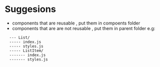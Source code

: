 # Suggesions
- components that are reusable , put them in compoents folder
- components that are are not reusable , put them in parent folder e.g:

```
  --- List/
  ----- index.js
  ----- styles.js
  ----- ListItem/
  ------- index.js
  ------- styles.js
```

